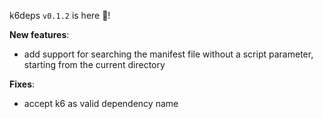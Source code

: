 k6deps `v0.1.2` is here 🎉!

**New features**:

- add support for searching the manifest file without a script parameter, starting from the current directory

**Fixes**:

- accept k6 as valid dependency name


